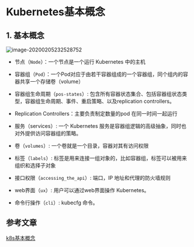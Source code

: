# Kubernetes基本概念

## 1. 基本概念

![image-20200205232528752](https://zszblog.oss-cn-beijing.aliyuncs.com/zszblog/blogimage-master/img/image-20200205232528752.png)

- 节点（`Node`）：一个节点是一个运行 Kubernetes 中的主机
- 容器组（`Pod`）：一个Pod对应于由若干容器组成的一个容器组，同个组内的容器共享一个存储卷（volume）
- 容器组生命周期（`pos-states`）: 包含所有容器状态集合、包括容器组状态类型，容器组生命周期、事件、重启策略、以及replication controllers。

- Replication Controllers：主要负责制定数量的pod 在同一时间一起运行
- 服务（services）: 一个 Kubernetes 服务是容器组逻辑的高级抽象，同时也对外提供访问容器组的策略。
- 卷（`volumes`）: 一个卷就是一个目录，容器对其有访问权限
- 标签（`labels`）: 标签是用来连接一组对象的，比如容器组，标签可以被用来组织和选择子对象
- 接口权限（`accessing_the_api`）: 端口，IP 地址和代理的防火墙规则
- web界面（`ux`）: 用户可以通过web界面操作 Kubernetes。
- 命令行操作（`cli`）: kubecfg 命令。

## 参考文章

[k8s基本概念](https://yeasy.gitbooks.io/docker_practice/kubernetes/concepts.html)
